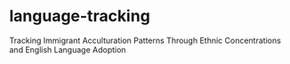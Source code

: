# language-tracking
Tracking Immigrant Acculturation Patterns Through Ethnic Concentrations and English Language Adoption
